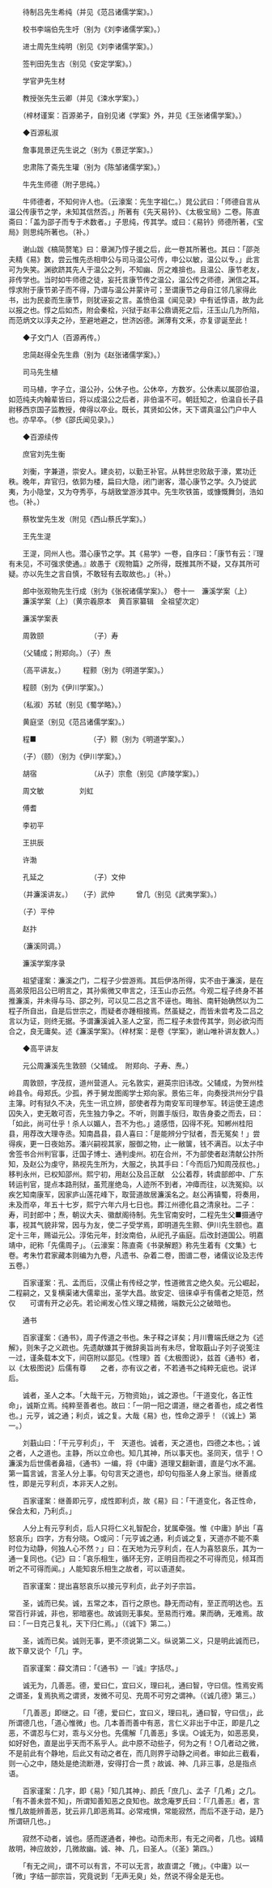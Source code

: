 <!-- { "loadSidebar": true } -->
　　待制吕先生希纯（并见《范吕诸儒学案》。）

　　校书李端伯先生吁（别为《刘李诸儒学案》。）

　　进士周先生纯明（别见《刘李诸儒学案》。）

　　签判田先生古（别见《安定学案》。）

　　学官尹先生材

　　教授张先生云卿（并见《涑水学案》。）

　　（梓材谨案：百源弟子，自别见诸《学案》外，并见《王张诸儒学案》。）

　　◆百源私淑

　　詹事晁景迂先生说之（别为《景迂学案》。）

　　忠肃陈了斋先生瓘（别为《陈邹诸儒学案》。）

　　牛先生师德（附子思纯。）

　　牛师德者，不知何许人也。（云濠案：先生字祖仁。）晁公武曰：「师德自言从温公传康节之学，未知其信然否。」所著有《先天易钤》、《太极宝局》二卷。陈直斋曰：「盖为邵子而专于术数者。」子思纯，传其学。或曰：《易钤》师德所著，《宝局》则思纯所著也。（补。）

　　谢山跋《槁简赘笔》曰：章渊乃惇子援之后，此一卷其所著也。其曰：「邵尧夫精《易》数，尝云惟先丞相申公与司马温公可传，申公以敏，温公以专。」此言可为失笑。渊欲跻其先人于温公之列，不知幽、厉之难揜也。且温公、康节老友，非传学也。当时如牛师德之徒，妄托言康节传之温公，温公传之师德，渊信之耳。惇求附于康节弟子而不得，乃谓与温公并蒙许可；至谓康节之母自江邻几家得此书，出为民妾而生康节，则犹诬妄之言。盖愤伯温《闻见录》中有诋惇语，故为此以报之也。惇之后如杰，附会秦桧，兴狱于赵丰公鼎谪死之后，汪玉山几为所陷，而范炳文以淳夫之孙，至避地避之，世济凶德。渊薄有文釆，亦复谬诞至此！

　　◆子文门人（百源再传。）

　　忠简赵得全先生鼎（别为《赵张诸儒学案》。）

　　司马先生植

　　司马植，字子立，温公孙，公休子也。公休卒，方数岁。公休素以属邵伯温，如范纯夫内翰辈皆曰，将以成温公之后者，非伯温不可。朝廷知之，伯温自长子县尉移西京国子监教授，俾得以卒业。既长，其贤如公休，天下谓真温公门户中人也。亦早卒。（参《邵氏闻见录》。）

　　◆百源续传

　　庶官刘先生衡

　　刘衡，字兼道，崇安人。建炎初，以勤王补官。从韩世忠败敌于濠，累功迁秩。晚年，弃官归，依郭为楼，扁曰大隐，闭门谢客，潜心康节之学。久乃徙武夷，为小隐堂，又为夺秀亭，与胡致堂游涉其中。先生吹铁笛，或慷慨舞剑，浩如也。（补。）

　　蔡牧堂先生发（附见《西山蔡氏学案》。）

　　王先生湜

　　王湜，同州人也。潜心康节之学。其《易学》一卷，自序曰：「康节有云：『理有未见，不可强求使通。』故愚于《观物篇》之所得，既推其所不疑，又存其所可疑。亦以先生之言自慎，不敢轻有去取故也。」（补。）

　　郎中张观物先生行成（别为《张祝诸儒学案》。）
 卷十一　濂溪学案（上）
　　濂溪学案（上）（黄宗羲原本　黄百家纂辑　全祖望次定）

　　濂溪学案表

　　周敦颐　　　　　　　（子）寿

　　（父辅成；附郑向。）（子）焘

　　（高平讲友。）　　　程颢（别为《明道学案》。）

　　程颐（别为《伊川学案》。）

　　（私淑）苏轼（别见《蜀学略》。）

　　黄庭坚（别见《范吕诸儒学案》。）

　　程■　　　　　　　　（子）颢（别为《明道学案》。）

　　（子）（颐）（别为《伊川学案》。）

　　胡宿　　　　　　　　（从子）宗愈（别见《庐陵学案》。）

　　周文敏　　　　　刘虹

　　傅耆

　　李初平

　　王拱辰

　　许渤

　　孔延之　　　　　　　（子）文仲

　　（并濂溪讲友。）　　（子）武仲　　　曾几（别见《武夷学案》。）

　　（子）平仲

　　赵抃

　　（濂溪同调。）

　　濂溪学案序录

　　祖望谨案：濂溪之门，二程子少尝游焉。其后伊洛所得，实不由于濂溪，是在高弟荥阳吕公已明言之，其孙紫微又申言之，汪玉山亦云然。今观二程子终身不甚推濂溪，并未得与马、邵之列，可以见二吕之言不诬也。晦翁、南轩始确然以为二程子所自出，自是后世宗之，而疑者亦踵相接焉。然虽疑之，而皆未尝考及二吕之言以为证，则终无据。予谓濂溪诚入圣人之室，而二程子未尝传其学，则必欲沟而合之，良无庸矣。述《濂溪学案》。（梓材案：是卷《学案》，谢山唯补讲友数人。）

　　◆高平讲友

　　元公周濂溪先生敦颐（父辅成。　附郑向、子寿、焘。）

　　周敦颐，字茂叔，道州营道人。元名敦实，避英宗旧讳改。父辅成，为贺州桂岭县令。母郑氏。少孤，养于舅龙图阁学士郑向家。景佑三年，向奏授洪州分宁县主簿。时有狱久不决，先生一讯立辨，部使者荐为南安军司理参军。转运使王逵虑囚失入，吏无敢可否，先生独力争之。不听，则置手版归，取告身委之而去，曰：「如此，尚可仕乎！杀人以媚人，吾不为也。」逵感悟，囚得不死。知郴州桂阳县，用荐改大理寺丞。知南昌县，县人喜曰：「是能辨分宁狱者，吾无冤矣！」尝得疾，更一日夜始苏。潘兴嗣视其家，服御之物，止一敝箧，钱不满百。以太子中舍签书合州判官事，迁国子博士、通判虔州。初在合州，不为部使者赵清献公抃所知，及赵公为虔守，熟视先生所为，大服之，执其手曰：「今而后乃知周茂叔也。」移判永州，已权知邵州。熙宁初，用赵公及吕正献　公公着荐，转虞部郎中、广东转运判官，提点本路刑狱，虽荒崖绝岛，人迹所不到者，冲瘴而往，以洗冤抑。以疾乞知南康军，因家庐山莲花峰下，取营道故居濂溪名之。赵公再镇蜀，将奏用，未及而卒，年五十七岁，熙宁六年六月七日也。葬江州德化县之清泉社。二子：寿，司封郎中；焘，朝议大夫、徽猷阁待制。先生官南安时，二程先生父■摄通守事，视其气貌非常，因与为友，使二子受学焉，即明道先生颢、伊川先生颐也。嘉定十三年，赐谥元公。淳佑元年，封汝南伯，从祀孔子庙庭。后改封道国公。明嘉靖中，祀称「先儒周子」。（云濠案：陈直斋《书录解题》称先生着有《文集》七卷。考朱竹君家藏本则编为九卷，凡遗书、杂着二卷，图谱二卷，诸儒议论及志传五卷。）

　　百家谨案：孔、孟而后，汉儒止有传经之学，性道微言之绝久矣。元公崛起，　　二程嗣之，又复横渠诸大儒辈出，圣学大昌。故安定、徂徕卓乎有儒者之矩范，然仅　　可谓有开之必先。若论阐发心性义理之精微，端数元公之破暗也。

　　通书

　　百家谨案：《通书》，周子传道之书也。朱子释之详矣；月川曹端氏继之为《述解》，则朱子之义疏也。先遗献嫌其于微辞奥旨尚有未尽，曾取蕺山子刘子说笺注一过，谨条载本文下，间窃附以鄙见。《性理》首《太极图说》，兹首《通书》者，以《太极图说》后儒有尊　　之者，亦有议之者，不若通书之纯粹无疵也。说详后。

　　诚者，圣人之本。「大哉干元，万物资始」，诚之源也。「干道变化，各正性命」，诚斯立焉。纯粹至善者也。故曰：「一阴一阳之谓道，继之者善也，成之者性也。」元亨，诚之通；利贞，诚之复。大哉《易》也，性命之源乎！（《诚上》第一。）

　　刘蕺山曰：「干元亨利贞」，干　天道也。诚者，天之道也，四德之本也。；诚之者，人之道也。主静，所以立命也。知几其神，所以事天也。圣同天，信乎！○濂溪为后世儒者鼻祖，《通书》一编，将《中庸》道理又翻新谱，直是勺水不漏。第一篇言诚，言圣人分上事。句句言天之道也，却句句指圣人身上家当。继善成性，即是元亨利贞，本非天人之别。

　　百家谨案：继善即元亨，成性即利贞，故《易》曰：「干道变化，各正性命，保合太和，乃利贞。」

　　人分上有元亨利贞，后人只将仁义礼智配合，犹属牵强。惟《中庸》胪出「喜怒哀乐」四字，方有分晓。○或问：「元亨诚之通，利贞诚之复，天道亦不能不乘时位为动静，何独人心不然﹖」曰：在天地为元亨利贞，在人为喜怒哀乐，其为一通一复同也。《记》曰：「哀乐相生，循环无穷，正明目而视之不可得而见，倾耳而听之不可得而闻。」人能知哀乐相生之故者，可以语道矣。

　　百家谨案：提出喜怒哀乐以接元亨利贞，此子刘子宗旨。

　　圣，诚而已矣。诚，五常之本，百行之原也。静无而动有，至正而明达也。五常百行非诚，非也，邪暗塞也。故诚则无事矣。至易而行难。果而确，无难焉。故曰：「一日克己复礼，天下归仁焉。」（《诚下》第二。）

　　圣，诚而已矣。诚则无事，更不须说第二义。纵说第二义，只是明此诚而已，故下章又说个「几」字。

　　百家谨案：薛文清曰：「《通书》一『诚』字括尽。」

　　诚无为，几善恶。德，爱曰仁，宜曰义，理曰礼，通曰智，守曰信。性焉安焉之谓圣，复焉执焉之谓贤，发微不可见、充周不可穷之谓神。（《诚几德》第三。）

　　「几善恶」即继之。曰「德，爱曰仁，宜曰义，理曰礼，通曰智，守曰信」，此所谓德几也，「道心惟微」也。几本善而善中有恶，言仁义非出于中正，即是几之恶，不谓忍与仁对，乖与义分也。先儒解「几善恶」多误。○诚无为，如恶恶臭，如好好色，直是出乎天而不系乎人。此中原不动些子，何为之有！○几者动之微，不是前此有个静地，后此又有动之者在，而几则界乎动静之间者。审如此三截看，则一心之中，随处是绝流断港，安得打合一贯﹖故诚、神、几非三事，总是指点语。

　　百家谨案：几字，即《易》「知几其神」、颜氏「庶几」、孟子「几希」之几。「有不善未尝不知」，所谓知善知恶之良知也。故念庵罗氏曰：「『几善恶』者，言惟几故能辨善恶，犹云非几即恶焉耳。必常戒惧，常能寂然，而后不逐于动，是乃所谓研几也。」

　　寂然不动者，诚也。感而遂通者，神也。动而未形，有无之间者，几也。诚精故明，神应故妙，几微故幽。诚、神、几，曰圣人。（《圣》第四。）

　　「有无之间」，谓不可以有言，不可以无言，故直谓之「微」。《中庸》以一「微」字结一部宗旨，究竟说到「无声无臭」处，然说不得全是无也。

